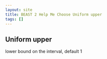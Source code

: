 ```yaml
---
layout: site
title: BEAST 2 Help Me Choose Uniform upper
tags: []
---
```


## Uniform upper

lower bound on the interval, default 1
